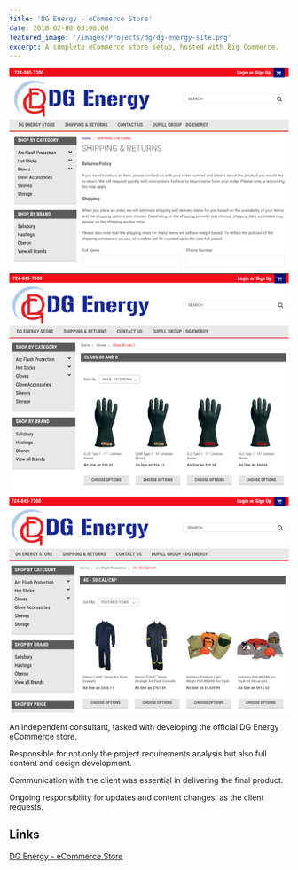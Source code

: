 ```yaml
---
title: 'DG Energy - eCommerce Store'
date: 2018-02-00 00:00:00
featured_image: '/images/Projects/dg/dg-energy-site.png'
excerpt: A complete eCommerce store setup, hosted with Big Commerce.
---
```


<div class="gallery" data-columns="3">
	<img src="/images/Projects/dg/1.png">
	<img src="/images/Projects/dg/2.png">
	<img src="/images/Projects/dg/3.png">
</div>


An independent consultant, tasked with developing the official DG Energy eCommerce store. 

Responsible for not only the project requirements analysis but also full content and design development. 

Communication with the client was essential in delivering the final product. 

Ongoing responsibility for updates and content changes, as the client requests.


## Links


<a href="http://dg-energy9.mybigcommerce.com/" class="button button--large">DG Energy - eCommerce Store</a> 